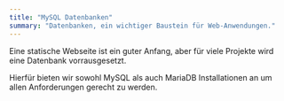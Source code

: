 ```yaml
---
title: "MySQL Datenbanken"
summary: "Datenbanken, ein wichtiger Baustein für Web-Anwendungen."
---
```


Eine statische Webseite ist ein guter Anfang, aber für viele Projekte wird eine Datenbank vorrausgesetzt.

Hierfür bieten wir sowohl MySQL als auch MariaDB Installationen an um allen Anforderungen gerecht zu werden.
